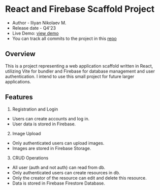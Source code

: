 # React and Firebase Scaffold Project
* Author - Iliyan Nikolaev M.
* Release date - Q4'23
* Live Demo: [view demo]()
* You can track all commits to the project in this [repo](https://github.com/iliyanNikolaev/React/commits/main/Other-Work/firebase-vite-crud-auth)

## Overview
This is a project representing a web application scaffold written in React, utilizing Vite for bundler and Firebase for database management and user authentication. I intend to use this small project for future larger applications.

## Features
1. Registration and Login

* Users can create accounts and log in.
* User data is stored in Firebase.

2. Image Upload

* Only authenticated users can upload images.
* Images are stored in Firebase Storage.

3. CRUD Operations

* All user (auth and not auth) can read from db.
* Only authenticated users can create resources in db.
* Only the creator of the resource can edit and delete this resource.
* Data is stored in Firebase Firestore Database.


